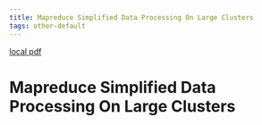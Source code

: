 ```yaml
---
title: Mapreduce Simplified Data Processing On Large Clusters
tags: other-default
---
```


[local pdf](../../../pdfs/mapreduce-simplified-data-processing-on-large-clusters.pdf)

# Mapreduce Simplified Data Processing On Large Clusters
